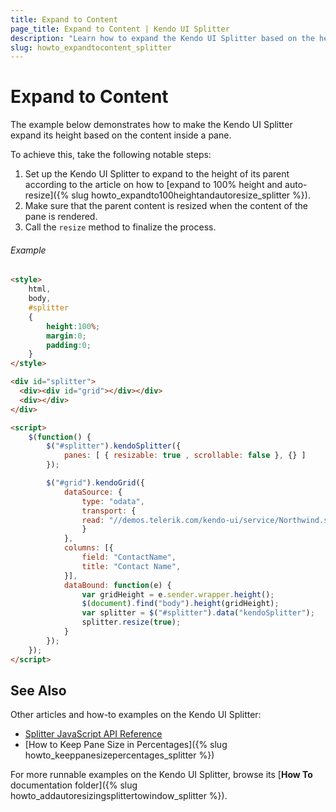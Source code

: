 ```yaml
---
title: Expand to Content
page_title: Expand to Content | Kendo UI Splitter
description: "Learn how to expand the Kendo UI Splitter based on the height of the content."
slug: howto_expandtocontent_splitter
---
```


# Expand to Content

The example below demonstrates how to make the Kendo UI Splitter expand its height based on the content inside a pane.

To achieve this, take the following notable steps:

1. Set up the Kendo UI Splitter to expand to the height of its parent according to the article on how to [expand to 100% height and auto-resize]({% slug howto_expandto100heightandautoresize_splitter %}).
2. Make sure that the parent content is resized when the content of the pane is rendered.
3. Call the `resize` method to finalize the process.

###### Example

```html
<style>
    html,
    body,
    #splitter
    {
        height:100%;
        margin:0;
        padding:0;
    }
</style>

<div id="splitter">
  <div><div id="grid"></div></div>
  <div></div>
</div>

<script>
    $(function() {
        $("#splitter").kendoSplitter({
            panes: [ { resizable: true , scrollable: false }, {} ]
        });

        $("#grid").kendoGrid({
            dataSource: {
                type: "odata",
                transport: {
                read: "//demos.telerik.com/kendo-ui/service/Northwind.svc/Customers"
                }
            },
            columns: [{
                field: "ContactName",
                title: "Contact Name",
            }],
            dataBound: function(e) {
                var gridHeight = e.sender.wrapper.height();
                $(document).find("body").height(gridHeight);
                var splitter = $("#splitter").data("kendoSplitter");
                splitter.resize(true);
            }
        });
    });
</script>
```


## See Also

Other articles and how-to examples on the Kendo UI Splitter:

* [Splitter JavaScript API Reference](/api/javascript/ui/splitter)
* [How to Keep Pane Size in Percentages]({% slug howto_keeppanesizepercentages_splitter %})

For more runnable examples on the Kendo UI Splitter, browse its [**How To** documentation folder]({% slug howto_addautoresizingsplittertowindow_splitter %}).
